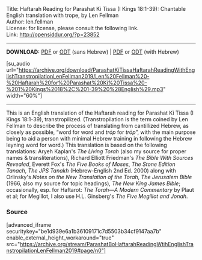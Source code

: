 <html>
<head></head>
<body>
Title: Haftarah Reading for Parashat Ki Tissa (I Kings 18:1-39): Chantable English translation with trope, by Len Fellman<br />
Author: len.fellman<br />
License: for license, please consult the following link.<br />
Link: <a href="http://opensiddur.org/?p=23852">http://opensiddur.org/?p=23852</a>
<p />
<hr />

<style type="text/css" media="all">.printfriendly {display: none!important;}</style>

<strong>DOWNLOAD:</strong> <a href="https://archive.org/download/ParashatKiTissaHaftarahReadingWithEnglishTranstropilationLenFellman2019/Parashat%20Ki%20Tissa%20Haftarah%20Reading%20%28I%20Kings%2018v1-39%29%20in%20English%20transtropilation%20%28Len%20Fellman%202019%29%20-%20english%20only.pdf">PDF</a> or <a href="https://archive.org/download/ParashatKiTissaHaftarahReadingWithEnglishTranstropilationLenFellman2019/Parashat%20Ki%20Tissa%20Haftarah%20Reading%20%28I%20Kings%2018v1-39%29%20in%20English%20transtropilation%20%28Len%20Fellman%202019%29%20-%20english%20only.odt">ODT</a> (sans Hebrew) | <a href="https://archive.org/download/ParashatKiTissaHaftarahReadingWithEnglishTranstropilationLenFellman2019/Parashat%20Ki%20Tissa%20Haftarah%20Reading%20%28I%20Kings%2018v1-39%29%20in%20English%20transtropilation%20%28Len%20Fellman%202019%29.pdf">PDF</a> or <a href="https://archive.org/download/ParashatKiTissaHaftarahReadingWithEnglishTranstropilationLenFellman2019/Parashat%20Ki%20Tissa%20Haftarah%20Reading%20%28I%20Kings%2018v1-39%29%20in%20English%20transtropilation%20%28Len%20Fellman%202019%29.odt">ODT</a> (with Hebrew) 

[su_audio url="https://archive.org/download/ParashatKiTissaHaftarahReadingWithEnglishTranstropilationLenFellman2019/Len%20Fellman%20-%20Haftarah%20for%20Parashat%20Ki%20Tissa%20-%201%20Kings%2018%2C%201-39%20%28English%29.mp3" width="60%"]

<hr />

This is an English translation of the Haftarah reading for Parashat Ki Tissa (I Kings 18:1-39), transtropilized. (Transtropilation is the term coined by Len Fellman to describe the process of translating from cantillized Hebrew, as closely as possible, “word for word and <em>trōp</em> for <em>trōp</em>”, with the main purpose being to aid a person with minimal Hebrew training in following the Hebrew leyning word for word.) This translation is based on the following translations: Aryeh Kaplan's <em>The Living Torah</em> (also my source for proper names & transliterations), Richard Elliott Friedman's <em>The Bible With Sources Revealed</em>, Everett Fox's <em>The Five Books of Moses</em>, <em>The Stone Edition Tanach</em>, <em>The JPS Tanakh</em> (Hebrew-English 2nd Ed. 2000) along with Orlinsky's <em>Notes on the New Translation of the Torah</em>, <em>The Jerusalem Bible</em> (1966, also my source for topic headings), <em>The New King James Bible</em>; occasionally, esp. for Haftarot: <em>The Torah—A Modern Commentary</em> by Plaut et al; for Megillot, I also use H.L. Ginsberg's <em>The Five Megillot and Jonah</em>.

<h3>Source</h3>

[advanced_iframe securitykey="be1d939e6a1b36109171c7d5503b34cf9147aa7b" enable_external_height_workaround="true" src="https://archive.org/stream/ParashatBoHaftarahReadingWtihEnglishTranstropilationLenFellman2019#page/n0"]


</body>
</html>